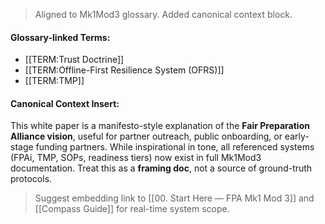 > Aligned to Mk1Mod3 glossary. Added canonical context block.  
#### Glossary-linked Terms:
- [[TERM:Trust Doctrine]]
- [[TERM:Offline-First Resilience System (OFRS)]]
- [[TERM:TMP]]  
#### Canonical Context Insert:
This white paper is a manifesto-style explanation of the **Fair Preparation Alliance vision**, useful for partner outreach, public onboarding, or early-stage funding partners. While inspirational in tone, all referenced systems (FPAi, TMP, SOPs, readiness tiers) now exist in full Mk1Mod3 documentation. Treat this as a **framing doc**, not a source of ground-truth protocols.  
> Suggest embedding link to [[00. Start Here — FPA Mk1 Mod 3]] and [[Compass Guide]] for real-time system scope.
